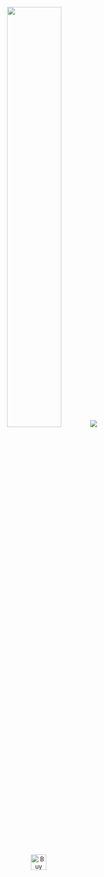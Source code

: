 <p align="center">
  <img height="50%" width="auto" src ="https://github-readme-stats.vercel.app/api?username=n1kkec&show_icons=true&count_private=true&theme=tokyonight&hide_border=true&hide=issues,contribs&bg_color=00000000">
  <img src ="https://github-readme-streak-stats.herokuapp.com?user=n1kkec&theme=tokyonight&hide_border=true&background=FFFFFF00">
  <br>
  <br>
  <a href='https://ko-fi.com/n1kkec' target='_blank'><img height='36' style='border:0px;height:36px;' src='https://cdn.ko-fi.com/cdn/kofi1.png?v=3' border='0' alt='Buy Me a Coffee at ko-fi.com' /></a>
</p>
